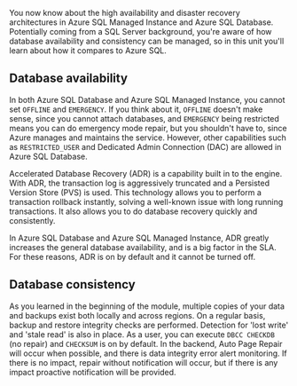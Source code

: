 You now know about the high availability and disaster recovery architectures in Azure SQL Managed Instance and Azure SQL Database. Potentially coming from a SQL Server background, you're aware of how database availability and consistency can be managed, so in this unit you'll learn about how it compares to Azure SQL.

## Database availability

In both Azure SQL Database and Azure SQL Managed Instance, you cannot set `OFFLINE` and `EMERGENCY`. If you think about it, `OFFLINE` doesn't make sense, since you cannot attach databases, and `EMERGENCY` being restricted means you can do emergency mode repair, but you shouldn't have to, since Azure manages and maintains the service. However, other capabilities such as `RESTRICTED_USER` and Dedicated Admin Connection (DAC) are allowed in Azure SQL Database.

Accelerated Database Recovery (ADR) is a capability built in to the engine. With ADR, the transaction log is aggressively truncated and a Persisted Version Store (PVS) is used. This technology allows you to perform a transaction rollback instantly, solving a well-known issue with long running transactions. It also allows you to do database recovery quickly and consistently.

In Azure SQL Database and Azure SQL Managed Instance, ADR greatly increases the general database availability, and is a big factor in the SLA. For these reasons, ADR is on by default and it cannot be turned off.

## Database consistency

As you learned in the beginning of the module, multiple copies of your data and backups exist both locally and across regions. On a regular basis, backup and restore integrity checks are performed. Detection for 'lost write' and 'stale read' is also in place. As a user, you can execute `DBCC CHECKDB` (no repair) and `CHECKSUM` is on by default. In the backend, Auto Page Repair will occur when possible, and there is data integrity error alert monitoring. If there is no impact, repair without notification will occur, but if there is any impact proactive notification will be provided. 
